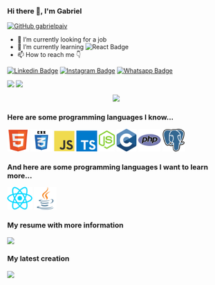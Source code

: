 ### Hi there 👋, I'm Gabriel

[![GitHub gabrielpaiv](https://img.shields.io/github/followers/gabrielpaiv?label=follow&style=social)](https://github.com/gabrielpaiv)

- 🔭 I’m currently looking for a job 
- 🌱 I’m currently learning ![React Badge](https://img.shields.io/badge/React_Native-20232A?style=&logo=react&logoColor=61DAFB)
- 📫 How to reach me 👇

[![Linkedin Badge](https://img.shields.io/badge/LinkedIn-0077B5?style=plastic&logo=linkedin&logoColor=white&link=https://www.linkedin.com/in/apg9/)](https://www.linkedin.com/in/apg9/)
[![Instagram Badge](https://img.shields.io/badge/Instagram-E4405F?style=plastic&logo=instagram&logoColor=white&link=https://www.instagram.com/cebola_sapiens/)](https://www.instagram.com/cebola_sapiens/)
[![Whatsapp Badge](https://img.shields.io/badge/WhatsApp-25D366?style=plastic&logo=whatsapp&logoColor=white&link=https://api.whatsapp.com/send?phone=5561981976488)](https://api.whatsapp.com/send?phone=5561981976488)

<!-- Quebra de linha -->
<p></p>

<div>
    <img height="200em" src="https://github-readme-stats.vercel.app/api?username=gabrielpaiv&show_icons=true&theme=react">
    <img height="200em" src="https://github-readme-stats.vercel.app/api/top-langs/?username=gabrielpaiv&layout=compact&langs_count=10&theme=react">
</div>

<p></p>
<div align="center">
    <img src="http://github-readme-streak-stats.herokuapp.com?user=gabrielpaiv&theme=react&hide_border=true">
</div>

### Here are some programming languages I know...

<code><img alt="HTML" title="HTML" height="50" src="https://github.com/gabrielpaiv/gabrielpaiv/blob/64aac4772bc1e165b4b7e7b47a26a8483256ab42/.github/images/HTML.svg"></code>
<code><img alt="CSS" title="CSS" height="50" src="https://github.com/gabrielpaiv/gabrielpaiv/blob/64aac4772bc1e165b4b7e7b47a26a8483256ab42/.github/images/CSS.svg"></code>
<code><img alt="JavaScript" title="JS" height="48" src="https://github.com/gabrielpaiv/gabrielpaiv/blob/64aac4772bc1e165b4b7e7b47a26a8483256ab42/.github/images/Javascript.svg"></code>
<code><img alt="TypesCript" title="TS" height="48" src="https://github.com/gabrielpaiv/gabrielpaiv/blob/64aac4772bc1e165b4b7e7b47a26a8483256ab42/.github/images/Typescript.svg"></code>
<code><img alt="NodeJS" title="NodeJS" height="48" src="https://github.com/gabrielpaiv/gabrielpaiv/blob/64aac4772bc1e165b4b7e7b47a26a8483256ab42/.github/images/Node.svg"></code>
<code><img alt="C" title="C" height="52" src="https://github.com/gabrielpaiv/gabrielpaiv/blob/64aac4772bc1e165b4b7e7b47a26a8483256ab42/.github/images/C.svg"></code>
<code><img alt="PHP" title="PHP" height="52" src="https://github.com/gabrielpaiv/gabrielpaiv/blob/64aac4772bc1e165b4b7e7b47a26a8483256ab42/.github/images/PHP.svg"></code>
<code><img alt="PostgreSQL" title="PostgreSQL" height="52" src="https://github.com/gabrielpaiv/gabrielpaiv/blob/64aac4772bc1e165b4b7e7b47a26a8483256ab42/.github/images/PostgreSQL.svg"></code>

### And here are some programming languages ​​I want to learn more...

<code><img alt="React" title="React" height="52" src="https://github.com/gabrielpaiv/gabrielpaiv/blob/64aac4772bc1e165b4b7e7b47a26a8483256ab42/.github/images/React.svg"></code>
<code><img alt="Java" title="Java" height="52" src="https://github.com/gabrielpaiv/gabrielpaiv/blob/64aac4772bc1e165b4b7e7b47a26a8483256ab42/.github/images/Java.svg"></code>

### My resume with more information

<img align="center" src="https://github-readme-stats.vercel.app/api/pin/?username=gabrielpaiv&theme=react&repo=curriculoweb" />

### My latest creation

<img align="center" src="https://github-readme-stats.vercel.app/api/pin/?username=gabrielpaiv&theme=react&repo=nlw_together" />
